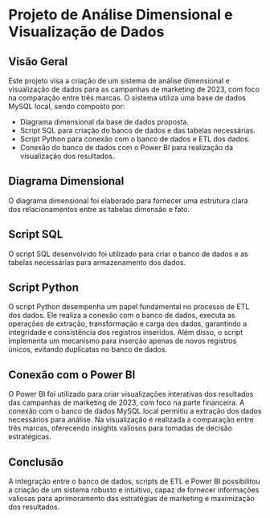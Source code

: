 # Projeto de Análise Dimensional e Visualização de Dados

## Visão Geral

Este projeto visa a criação de um sistema de análise dimensional e visualização de dados para as campanhas de marketing de 2023, com foco na comparação entre três marcas. O sistema utiliza uma base de dados MySQL local, sendo composto por:

- Diagrama dimensional da base de dados proposta.
- Script SQL para criação do banco de dados e das tabelas necessárias.
- Script Python para conexão com o banco de dados e ETL dos dados.
- Conexão do banco de dados com o Power BI para realização da visualização dos resultados.

## Diagrama Dimensional

O diagrama dimensional foi elaborado para fornecer uma estrutura clara dos relacionamentos entre as tabelas dimensão e fato.

## Script SQL

O script SQL desenvolvido foi utilizado para criar o banco de dados e as tabelas necessárias para armazenamento dos dados.

## Script Python

O script Python desempenha um papel fundamental no processo de ETL dos dados. Ele realiza a conexão com o banco de dados, executa as operações de extração, transformação e carga dos dados, garantindo a integridade e consistência dos registros inseridos. Além disso, o script implementa um mecanismo para inserção apenas de novos registros únicos, evitando duplicatas no banco de dados.

## Conexão com o Power BI

O Power BI foi utilizado para criar visualizações interativas dos resultados das campanhas de marketing de 2023, com foco na parte financeira. A conexão com o banco de dados MySQL local permitiu a extração dos dados necessários para análise. Na visualização é realizada a comparação entre três marcas, oferecendo insights valiosos para tomadas de decisão estratégicas.

## Conclusão

A integração entre o banco de dados, scripts de ETL e Power BI possibilitou a criação de um sistema robusto e intuitivo, capaz de fornecer informações valiosas para aprimoramento das estratégias de marketing e maximização dos resultados.
